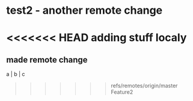 # test2 - another remote change 
<<<<<<< HEAD
adding stuff localy	
=======
## made remote change
a | b | c
>>>>>>> refs/remotes/origin/master
Feature2

